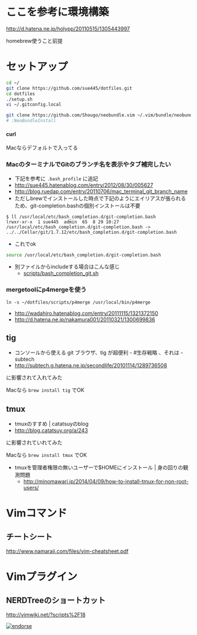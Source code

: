 # ここを参考に環境構築
http://d.hatena.ne.jp/holypp/20110515/1305443997

homebrew使うこと前提

# セットアップ
```sh
cd ~/
git clone https://github.com/sue445/dotfiles.git
cd dotfiles
./setup.sh
vi ~/.gitconfig.local

git clone https://github.com/Shougo/neobundle.vim ~/.vim/bundle/neobundle.vim
# :NeoBundleInstall
```

#### curl
Macならデフォルトで入ってる

### MacのターミナルでGitのブランチ名を表示やタブ補完したい
* 下記を参考に `.bash_profile` に追記
 * http://sue445.hatenablog.com/entry/2012/08/30/005627
 * http://blog.ruedap.com/entry/20110706/mac_terminal_git_branch_name
* ただしbrewでインストールした時点で下記のようにエイリアスが張られるため、git-completion.bashの個別インストールは不要

```
$ ll /usr/local/etc/bash_completion.d/git-completion.bash
lrwxr-xr-x  1 sue445  admin  65  8 29 10:27 /usr/local/etc/bash_completion.d/git-completion.bash -> ../../Cellar/git/1.7.12/etc/bash_completion.d/git-completion.bash
```

* これでok

``` bash
source /usr/local/etc/bash_completion.d/git-completion.bash
```

* 別ファイルからincludeする場合はこんな感じ
  * [scripts/bash_completion_git.sh](scripts/bash_completion_git.sh)

### mergetoolにp4mergeを使う
    ln -s ~/dotfiles/scripts/p4merge /usr/local/bin/p4merge

* http://wadahiro.hatenablog.com/entry/20111115/1321372150
* http://d.hatena.ne.jp/nakamura001/20110321/1300699836

## tig
* コンソールから使える git ブラウザ、tig が超便利 - #生存戦略 、それは - subtech
 * http://subtech.g.hatena.ne.jp/secondlife/20101114/1289736508

に影響されて入れてみた

Macなら `brew install tig` でOK

## tmux
* tmuxのすすめ | catatsuyのblog
 * http://blog.catatsuy.org/a/243

に影響されていれてみた

Macなら `brew install tmux` でOK

* tmuxを管理者権限の無いユーザーで$HOMEにインストール | 身の回りの観測問題
  * http://minomawari.jp/2014/04/09/how-to-install-tmux-for-non-root-users/

# Vimコマンド
## チートシート
http://www.namaraii.com/files/vim-cheatsheet.pdf

# Vimプラグイン
## NERDTreeのショートカット
http://vimwiki.net/?scripts%2F18

[![endorse](http://api.coderwall.com/sue445/endorsecount.png)](http://coderwall.com/sue445)

